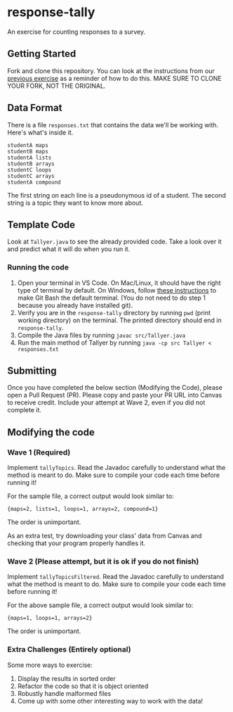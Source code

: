 # response-tally

An exercise for counting responses to a survey.

## Getting Started
Fork and clone this repository. You can look at the instructions from our [previous exercise](https://github.com/auberonedu/github-intro) as a reminder of how to do this. MAKE SURE TO CLONE YOUR FORK, NOT THE ORIGINAL.

## Data Format
There is a file `responses.txt` that contains the data we'll be working with. Here's what's inside it.
```
studentA maps
studentB maps
studentA lists
studentB arrays
studentC loops
studentC arrays
studentA compound
```

The first string on each line is a pseudonymous id of a student. The second string is a topic they want to know more about.

## Template Code
Look at `Tallyer.java` to see the already provided code. Take a look over it and predict what it will do when you run it.

### Running the code
1. Open your terminal in VS Code. On Mac/Linux, it should have the right type of terminal by default. On Windows, follow [these instructions](https://stackoverflow.com/questions/42606837/how-do-i-use-bash-on-windows-from-the-visual-studio-code-integrated-terminal) to make Git Bash the default terminal. (You do not need to do step 1 because you already have installed git).
1. Verify you are in the `response-tally` directory by running `pwd` (print working directory) on the terminal. The printed directory should end in `response-tally`.
1. Compile the Java files by running `javac src/Tallyer.java`
1. Run the main method of Tallyer by running `java -cp src Tallyer < responses.txt`

## Submitting
Once you have completed the below section (Modifying the Code), please open a Pull Request (PR). Please copy and paste your PR URL into Canvas to receive credit. Include your attempt at Wave 2, even if you did not complete it.

## Modifying the code

### Wave 1 (Required)
Implement `tallyTopics`. Read the Javadoc carefully to understand what the method is meant to do. Make sure to compile your code each time before running it!

For the sample file, a correct output would look similar to:
```
{maps=2, lists=1, loops=1, arrays=2, compound=1}
```
The order is unimportant.

As an extra test, try downloading your class' data from Canvas and checking that your program properly handles it.

### Wave 2 (Please attempt, but it is ok if you do not finish)
Implement `tallyTopicsFiltered`. Read the Javadoc carefully to understand what the method is meant to do. Make sure to compile your code each time before running it!

For the above sample file, a correct output would look similar to:
```
{maps=1, loops=1, arrays=2}
```
The order is unimportant.

### Extra Challenges (Entirely optional)
Some more ways to exercise:
1. Display the results in sorted order
1. Refactor the code so that it is object oriented
1. Robustly handle malformed files
1. Come up with some other interesting way to work with the data!
